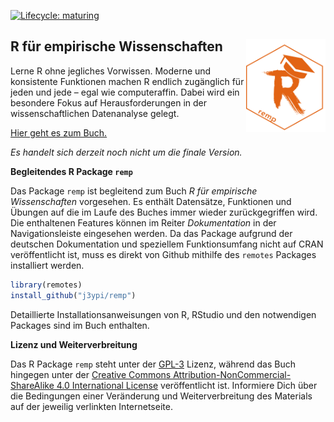 <!-- badges: start -->
[![Lifecycle: maturing](https://img.shields.io/badge/lifecycle-maturing-blue.svg)](https://www.tidyverse.org/lifecycle/#maturing)
<!-- badges: end -->

## R für empirische Wissenschaften <a href='https://j3ypi.github.io/rBasics/index.html'><img src='man/figures/logo.png' align="right" height="148.5"/></a>

Lerne R ohne jegliches Vorwissen. Moderne und konsistente Funktionen machen R endlich zugänglich für jeden und jede – egal wie computeraffin. Dabei wird ein besondere Fokus auf Herausforderungen in der wissenschaftlichen Datenanalyse gelegt. 

[Hier geht es zum Buch.](www.r-empirische-wissenschaften.de/buch)

*Es handelt sich derzeit noch nicht um die finale Version.*

**Begleitendes R Package `remp`**

Das Package `remp` ist begleitend zum Buch *R für empirische Wissenschaften* vorgesehen. Es enthält Datensätze, Funktionen und Übungen auf die im Laufe des Buches immer wieder zurückgegriffen wird. Die enthaltenen Features können im Reiter *Dokumentation* in der Navigationsleiste eingesehen werden. Da das Package aufgrund der deutschen Dokumentation und speziellem Funktionsumfang nicht auf CRAN veröffentlicht ist, muss es direkt von Github mithilfe des `remotes` Packages installiert werden.

```R
library(remotes)
install_github("j3ypi/remp")
```

Detaillierte Installationsanweisungen von R, RStudio und den notwendigen Packages sind im Buch enthalten. 

**Lizenz und Weiterverbreitung**

Das R Package `remp` steht unter der [GPL-3](https://www.r-project.org/Licenses/GPL-3) Lizenz, während das Buch hingegen unter der [Creative Commons Attribution-NonCommercial-ShareAlike 4.0 International License](http://creativecommons.org/licenses/by-nc-sa/4.0/) veröffentlicht ist. Informiere Dich über die Bedingungen einer Veränderung und Weiterverbreitung des Materials auf der jeweilig verlinkten Internetseite.

